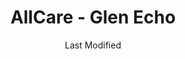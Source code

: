 ---
layout: location-page
date: Last Modified
description: "Local COVID-19 testing is available at AllCare - Glen Echo in Bethesda, Maryland, USA."
permalink: "locations/maryland/bethesda/allcare-glen-echo/"
tags:
  - locations
  - maryland
title: AllCare - Glen Echo
state: Maryland
stateAbbr: MD
hood: Bethesda
address: 7307 Macarthur Blvd
city: Bethesda
zip: 20816
mapUrl: "http://maps.apple.com/?q=AllCare+-+Glen+Echo&address=7307+Macarthur+Blvd,Bethesda,Maryland,20816"
locationType: Drive-thru
phone: 301-825-8880
website: https://allcarefamilymed.com/coronavirus
onlineBooking: true
closed: undefined
closedUpdate: April 14th, 2020
notes: "By appointment only. For all members of the community. Requires phone screen."
days: Everyday
hours: Noon-1PM
ctaMessage: Schedule a test
ctaUrl: "https://allcarefamilymed.com/coronavirus"
---